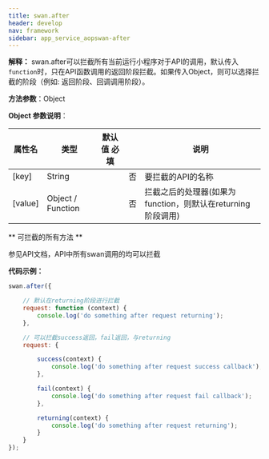 ```yaml
---
title: swan.after
header: develop
nav: framework
sidebar: app_service_aopswan-after
---
```

 

**解释：** swan.after可以拦截所有当前运行小程序对于API的调用，默认传入`function`时，只在API函数调用的返回阶段拦截。如果传入Object，则可以选择拦截的阶段（例如: 返回阶段、回调调用阶段）。

**方法参数**：Object

 **Object 参数说明**：

|属性名 |类型  |默认值 必填 | |说明|
|---- | ---- | ---- | ----|----|
|[key] | String | |否 |要拦截的API的名称 |
|[value] | Object / Function | |否 |拦截之后的处理器(如果为function，则默认在returning阶段调用) |

** 可拦截的所有方法 **

参见API文档，API中所有swan调用的均可以拦截

**代码示例：**

```js
swan.after({

    // 默认在returning阶段进行拦截
    request: function (context) {
        console.log('do something after request returning');
    },

    // 可以拦截success返回，fail返回，与returning
    request: {

        success(context) {
            console.log('do something after request success callback');
        },

        fail(context) {
            console.log('do something after request fail callback');
        },

        returning(context) {
            console.log('do something after request returning');
        }
    }
});
```
